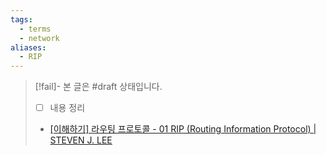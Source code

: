 ```yaml
---
tags:
  - terms
  - network
aliases:
  - RIP
---
```

> [!fail]- 본 글은 #draft 상태입니다.
> - [ ] 내용 정리
> - [[이해하기] 라우팅 프로토콜 - 01 RIP (Routing Information Protocol) | STEVEN J. LEE](https://www.stevenjlee.net/2020/06/23/%EC%9D%B4%ED%95%B4%ED%95%98%EA%B8%B0-%EB%9D%BC%EC%9A%B0%ED%8C%85-%ED%94%84%EB%A1%9C%ED%86%A0%EC%BD%9C-rip-routing-information-protocol/)
